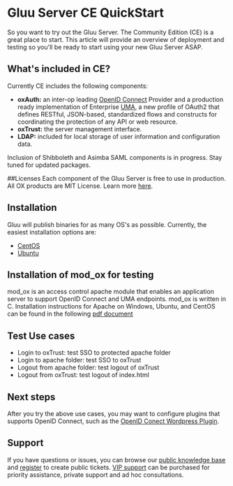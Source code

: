 # Gluu Server CE QuickStart 

So you want to try out the Gluu Server. The Community Edition (CE) is a great place to start. This article will provide an overview of deployment and testing so you'll be ready to start using your new Gluu Server ASAP. 

## What's included in CE?

Currently CE includes the following components:

* **oxAuth:** an inter-op leading [OpenID Connect](http://www.gluu.org/docs/admin-guide/openid-connect/) Provider and a production ready implementation of Enterprise [UMA](http://www.gluu.org/docs/admin-guide/uma/), a new profile of OAuth2 that defines RESTful, JSON-based, standardized flows and constructs for coordinating the protection of any API or web resource.
* **oxTrust:** the server management interface.
* **LDAP:** included for local storage of user information and configuration data.

Inclusion of Shibboleth and Asimba SAML components is in progress. Stay tuned for updated packages. 

##Licenses
Each component of the Gluu Server is free to use in production. All OX products are MIT License. Learn more  [here](http://www.gluu.org/docs/admin-guide/introduction/licenses/). 

## Installation

Gluu will publish binaries for as many OS's as possible. Currently, the 
easiest installation options are:  

- [CentOS](http://www.gluu.org/docs/admin-guide/installation/centos)
- [Ubuntu](http://www.gluu.org/docs/admin-guide/installation/ubuntu)

## Installation of mod_ox for testing

mod_ox is an access control apache module that enables an application server to support OpenID Connect and UMA endpoints. mod_ox is written in C.  Installation instructions for Apache on Windows, Ubuntu, and CentOS can be found in the following [pdf document](http://www.gluu.co/modox-pdf)

## Test Use cases

-  Login to oxTrust: test SSO to protected apache folder
-  Login to apache folder: test SSO to oxTrust
-  Logout from apache folder: test logout of oxTrust
-  Logout from oxTrust: test logout of index.html
  
## Next steps

After you try the above use cases, you may want to configure plugins that supports OpenID Connect, such as the [OpenID Conect Wordpress Plugin](http://www.gluu.co/wordpress-connect). 

## Support

If you have questions or issues, you can browse our [public knowledge base](http://support.gluu.org) and [register](https://idp.gluu.org/identity/register?redirectUri=https://support.gluu.org) to create public tickets. [VIP support](http://gluu.org/pricing) can be purchased for priority assistance, private support and ad hoc consultations. 



